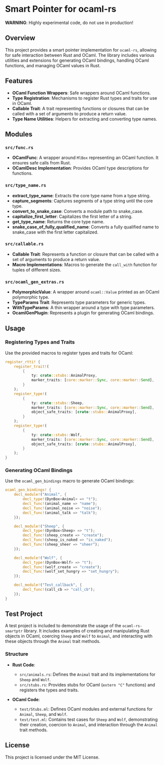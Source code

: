 # Smart Pointer for ocaml-rs

**WARNING**: Highly experimental code, do not use in production!

## Overview

This project provides a smart pointer implementation for `ocaml-rs`, allowing for safe interaction between Rust and OCaml. The library includes various utilities and extensions for generating OCaml bindings, handling OCaml functions, and managing OCaml values in Rust.

## Features

- **OCaml Function Wrappers**: Safe wrappers around OCaml functions.
- **Type Registration**: Mechanisms to register Rust types and traits for use in OCaml.
- **Callable Trait**: A trait representing functions or closures that can be called with a set of arguments to produce a return value.
- **Type Name Utilities**: Helpers for extracting and converting type names.

## Modules

### `src/func.rs`

- **OCamlFunc**: A wrapper around `MlBox` representing an OCaml function. It ensures safe calls from Rust.
- **OCamlDesc Implementation**: Provides OCaml type descriptions for functions.

### `src/type_name.rs`

- **extract_type_name**: Extracts the core type name from a type string.
- **capture_segments**: Captures segments of a type string until the core type.
- **convert_to_snake_case**: Converts a module path to snake_case.
- **capitalize_first_letter**: Capitalizes the first letter of a string.
- **get_type_name**: Returns the core type name.
- **snake_case_of_fully_qualified_name**: Converts a fully qualified name to snake_case with the first letter capitalized.

### `src/callable.rs`

- **Callable Trait**: Represents a function or closure that can be called with a set of arguments to produce a return value.
- **Macro Implementations**: Macros to generate the `call_with` function for tuples of different sizes.

### `src/ocaml_gen_extras.rs`

- **PolymorphicValue**: A wrapper around `ocaml::Value` printed as an OCaml polymorphic type.
- **TypeParams Trait**: Represents type parameters for generic types.
- **WithTypeParams**: A thin wrapper around a type with type parameters.
- **OcamlGenPlugin**: Represents a plugin for generating OCaml bindings.

## Usage

### Registering Types and Traits

Use the provided macros to register types and traits for OCaml:

```rust
register_rtti! {
    register_trait!(
        {
            ty: crate::stubs::AnimalProxy,
            marker_traits: [core::marker::Sync, core::marker::Send],
        }
    );
    register_type!(
        {
            ty: crate::stubs::Sheep,
            marker_traits: [core::marker::Sync, core::marker::Send],
            object_safe_traits: [crate::stubs::AnimalProxy],
        }
    );
    register_type!(
        {
            ty: crate::stubs::Wolf,
            marker_traits: [core::marker::Sync, core::marker::Send],
            object_safe_traits: [crate::stubs::AnimalProxy],
        }
    );
}
```

### Generating OCaml Bindings

Use the `ocaml_gen_bindings` macro to generate OCaml bindings:

```rust
ocaml_gen_bindings! {
    decl_module!("Animal", {
        decl_type!(DynBox<Animal> => "t");
        decl_func!(animal_name => "name");
        decl_func!(animal_noise => "noise");
        decl_func!(animal_talk => "talk");
    });

    decl_module!("Sheep", {
        decl_type!(DynBox<Sheep> => "t");
        decl_func!(sheep_create => "create");
        decl_func!(sheep_is_naked => "is_naked");
        decl_func!(sheep_sheer => "sheer");
    });

    decl_module!("Wolf", {
        decl_type!(DynBox<Wolf> => "t");
        decl_func!(wolf_create => "create");
        decl_func!(wolf_set_hungry => "set_hungry");
    });

    decl_module!("Test_callback", {
        decl_func!(call_cb => "call_cb");
    });
}
```

## Test Project

A test project is included to demonstrate the usage of the `ocaml-rs-smartptr` library. It includes examples of creating and manipulating Rust objects in OCaml, coercing `Sheep` and `Wolf` to `Animal`, and interacting with these objects through the `Animal` trait methods.

### Structure

- **Rust Code**:
  - `src/animals.rs`: Defines the `Animal` trait and its implementations for `Sheep` and `Wolf`.
  - `src/stubs.rs`: Provides stubs for OCaml (`extern "C"` functions) and registers the types and traits.

- **OCaml Code**:
  - `test/Stubs.ml`: Defines OCaml modules and external functions for `Animal`, `Sheep`, and `Wolf`.
  - `test/test.ml`: Contains test cases for `Sheep` and `Wolf`, demonstrating their creation, coercion to `Animal`, and interaction through the `Animal` trait methods.

## License

This project is licensed under the MIT License.
